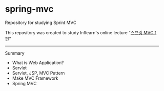 # spring-mvc
Repository for studying Sprint MVC

This repository was created to study Inflearn's online lecture "[스프링 MVC 1편](https://inflearn.com/course/스프링-mvc-1)"

---

Summary
* What is Web Application?
* Servlet
* Servlet, JSP, MVC Pattern
* Make MVC Framework
* Spring MVC
